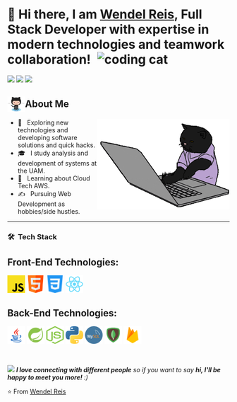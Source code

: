 <div>

# 👋 Hi there, I am <a href="#" target="_blank">Wendel Reis</a>, Full Stack Developer with expertise in modern technologies and teamwork collaboration! <img align='right' src="/.github/cat.gif" height="" width="300" alt="coding cat">

</div>

<div>
  <a href="https://www.instagram.com/wendel.reiss/" target="_blank"><img src="https://img.shields.io/badge/-Instagram-%23E4405F?style=for-the-badge&logo=instagram&logoColor=white" target="_blank"></a>
 	<a ></a>
  <a href = "mailto:wendel.m.w18@gmail.com"><img src="https://img.shields.io/badge/-Gmail-%23333?style=for-the-badge&logo=gmail&logoColor=white" target="_blank"></a>
  <a href="https://www.linkedin.com/in/wendel-reis-074809203/" target="_blank"><img src="https://img.shields.io/badge/-LinkedIn-%230077B5?style=for-the-badge&logo=linkedin&logoColor=white" target="_blank"></a>  

<h2 style="display: flex; align-items: center; margin-bottom: 1rem;"><img style="width: 40px; margin: 0;" src="./assets/Octocat/Octocat.png" alt="🌟" width='40' /> About Me</h2>


<img align='right' src="https://github.com/BhavyaCodes/BhavyaCodes/blob/master/.github/cat.gif" height="" width="300" alt="coding cat">

- 🤔 &nbsp; Exploring new technologies and developing software solutions and quick hacks.
- 🎓 &nbsp; I study analysis and development of systems at the UAM.
- 🌱 &nbsp; Learning about Cloud Tech AWS.
- ✍️ &nbsp; Pursuing Web Development as hobbies/side hustles.

<hr>

<h3> 🛠 &nbsp;Tech Stack</h3>


 ## Front-End Technologies:
<code><img height="40" width='40' src="./assets/javascript.svg" alt="Javascript"/></code>
<code><img height="40" width='40' src="./assets/html.svg" alt="HTML5"/></code>
<code><img height="40" width='40' src="./assets/css3.svg" alt="CSS"/></code>
<code><img height="40" width='40' src="./assets/react.svg" alt="React"/></code>



 ## Back-End Technologies:

<code><img height="40" width='40' src="./assets/java.svg" alt="Java"/></code>
<code><img height="40" width='40' src="./assets/sprint.svg" alt="SpringBoot"/></code>
<code><img height="40" width='40' src="./assets/nodejs.svg" alt="NodeJS"/></code>
<code><img height="40" width='40' src="./assets/python.svg" alt="Python"/></code>
<code><img height="40" width='40' src="./assets/mysql.png" alt="MySQL"/></code>
<code><img height="40" width='40' src="./assets/mongodb.svg" alt="MongoDB"/></code>
<code><img height="40" width='40' src="./assets/firebase.svg" alt="Firebase"/></code>

<br/>
  
<img src="https://media.giphy.com/media/LnQjpWaON8nhr21vNW/giphy.gif" width="60"> <em><b>I love connecting with different people</b> so if you want to say <b>hi, I'll be happy to meet you more!</b> :)</em>

⭐️ From <a href="#" target="_blank">Wendel Reis</a>
